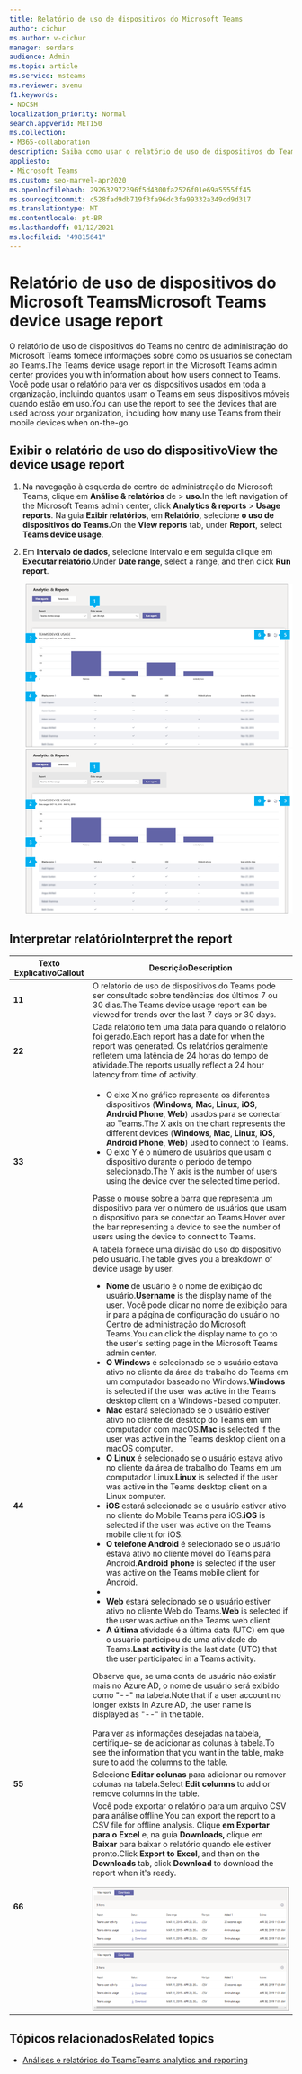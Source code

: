 ```yaml
---
title: Relatório de uso de dispositivos do Microsoft Teams
author: cichur
ms.author: v-cichur
manager: serdars
audience: Admin
ms.topic: article
ms.service: msteams
ms.reviewer: svemu
f1.keywords:
- NOCSH
localization_priority: Normal
search.appverid: MET150
ms.collection:
- M365-collaboration
description: Saiba como usar o relatório de uso de dispositivos do Teams no centro de administração do Microsoft Teams para ver como os usuários em sua organização se conectam ao Teams.
appliesto:
- Microsoft Teams
ms.custom: seo-marvel-apr2020
ms.openlocfilehash: 292632972396f5d4300fa2526f01e69a5555ff45
ms.sourcegitcommit: c528fad9db719f3fa96dc3fa99332a349cd9d317
ms.translationtype: MT
ms.contentlocale: pt-BR
ms.lasthandoff: 01/12/2021
ms.locfileid: "49815641"
---
```

# <a name="microsoft-teams-device-usage-report"></a><span data-ttu-id="8e710-103">Relatório de uso de dispositivos do Microsoft Teams</span><span class="sxs-lookup"><span data-stu-id="8e710-103">Microsoft Teams device usage report</span></span>

<span data-ttu-id="8e710-104">O relatório de uso de dispositivos do Teams no centro de administração do Microsoft Teams fornece informações sobre como os usuários se conectam ao Teams.</span><span class="sxs-lookup"><span data-stu-id="8e710-104">The Teams device usage report in the Microsoft Teams admin center provides you with information about how users connect to Teams.</span></span> <span data-ttu-id="8e710-105">Você pode usar o relatório para ver os dispositivos usados em toda a organização, incluindo quantos usam o Teams em seus dispositivos móveis quando estão em uso.</span><span class="sxs-lookup"><span data-stu-id="8e710-105">You can use the report to see the devices that are used across your organization, including how many use Teams from their mobile devices when on-the-go.</span></span>  

## <a name="view-the-device-usage-report"></a><span data-ttu-id="8e710-106">Exibir o relatório de uso do dispositivo</span><span class="sxs-lookup"><span data-stu-id="8e710-106">View the device usage report</span></span>

1. <span data-ttu-id="8e710-107">Na navegação à esquerda do centro de administração do Microsoft Teams, clique em **Análise & relatórios** de  >  **uso.**</span><span class="sxs-lookup"><span data-stu-id="8e710-107">In the left navigation of the Microsoft Teams admin center, click **Analytics & reports** > **Usage reports**.</span></span> <span data-ttu-id="8e710-108">Na guia **Exibir relatórios,** em **Relatório,** selecione **o uso de dispositivos do Teams.**</span><span class="sxs-lookup"><span data-stu-id="8e710-108">On the **View reports** tab, under **Report**, select **Teams device usage**.</span></span>
2. <span data-ttu-id="8e710-109">Em **Intervalo de dados**, selecione intervalo e em seguida clique em **Executar relatório**.</span><span class="sxs-lookup"><span data-stu-id="8e710-109">Under **Date range**, select a range, and then click **Run report**.</span></span>

    <span data-ttu-id="8e710-110">![Screenshot of the Teams device usage report in the Teams admin center with callouts](../media/teams-reports-device-usage-with-callouts.png "Screenshot of the Teams device usage report in the Teams admin center with callouts")</span><span class="sxs-lookup"><span data-stu-id="8e710-110">![Screenshot of the Teams device usage report in the Teams admin center with callouts](../media/teams-reports-device-usage-with-callouts.png "Screenshot of the Teams device usage report in the Teams admin center  with callouts")</span></span>

## <a name="interpret-the-report"></a><span data-ttu-id="8e710-111">Interpretar relatório</span><span class="sxs-lookup"><span data-stu-id="8e710-111">Interpret the report</span></span>

|<span data-ttu-id="8e710-112">Texto Explicativo</span><span class="sxs-lookup"><span data-stu-id="8e710-112">Callout</span></span> |<span data-ttu-id="8e710-113">Descrição</span><span class="sxs-lookup"><span data-stu-id="8e710-113">Description</span></span>  |
|--------|-------------|
|<span data-ttu-id="8e710-114">**1**</span><span class="sxs-lookup"><span data-stu-id="8e710-114">**1**</span></span>   |<span data-ttu-id="8e710-115">O relatório de uso de dispositivos do Teams pode ser consultado sobre tendências dos últimos 7 ou 30 dias.</span><span class="sxs-lookup"><span data-stu-id="8e710-115">The Teams device usage report can be viewed for trends over the last 7 days or 30 days.</span></span>  |
|<span data-ttu-id="8e710-116">**2**</span><span class="sxs-lookup"><span data-stu-id="8e710-116">**2**</span></span>   |<span data-ttu-id="8e710-117">Cada relatório tem uma data para quando o relatório foi gerado.</span><span class="sxs-lookup"><span data-stu-id="8e710-117">Each report has a date for when the report was generated.</span></span> <span data-ttu-id="8e710-118">Os relatórios geralmente refletem uma latência de 24 horas do tempo de atividade.</span><span class="sxs-lookup"><span data-stu-id="8e710-118">The reports usually reflect a 24 hour latency from time of activity.</span></span> |
|<span data-ttu-id="8e710-119">**3**</span><span class="sxs-lookup"><span data-stu-id="8e710-119">**3**</span></span>   |<ul><li><span data-ttu-id="8e710-120">O eixo X no gráfico representa os diferentes dispositivos (**Windows**, **Mac**, **Linux**, **iOS**, **Android Phone**, **Web**) usados para se conectar ao Teams.</span><span class="sxs-lookup"><span data-stu-id="8e710-120">The X axis on the chart represents the different devices (**Windows**, **Mac**, **Linux**, **iOS**, **Android Phone**, **Web**) used to connect to Teams.</span></span> </li><li><span data-ttu-id="8e710-121">O eixo Y é o número de usuários que usam o dispositivo durante o período de tempo selecionado.</span><span class="sxs-lookup"><span data-stu-id="8e710-121">The Y axis is the number of users using the device over the selected time period.</span></span></li> </ul><span data-ttu-id="8e710-122">Passe o mouse sobre a barra que representa um dispositivo para ver o número de usuários que usam o dispositivo para se conectar ao Teams.</span><span class="sxs-lookup"><span data-stu-id="8e710-122">Hover over the bar representing a device to see the number of users using the device to connect to Teams.</span></span>|
|<span data-ttu-id="8e710-123">**4**</span><span class="sxs-lookup"><span data-stu-id="8e710-123">**4**</span></span>   |<span data-ttu-id="8e710-124">A tabela fornece uma divisão do uso do dispositivo pelo usuário.</span><span class="sxs-lookup"><span data-stu-id="8e710-124">The table gives you a breakdown of device usage by user.</span></span> <ul><li><span data-ttu-id="8e710-125">**Nome** de usuário é o nome de exibição do usuário.</span><span class="sxs-lookup"><span data-stu-id="8e710-125">**Username** is the display name of the user.</span></span> <span data-ttu-id="8e710-126">Você pode clicar no nome de exibição para ir para a página de configuração do usuário no Centro de administração do Microsoft Teams.</span><span class="sxs-lookup"><span data-stu-id="8e710-126">You can click the display name to go to the user's setting page in the Microsoft Teams admin center.</span></span> </li><li><span data-ttu-id="8e710-127">**O Windows** é selecionado se o usuário estava ativo no cliente da área de trabalho do Teams em um computador baseado no Windows.</span><span class="sxs-lookup"><span data-stu-id="8e710-127">**Windows** is selected if the user was active in the Teams desktop client on a Windows-based computer.</span></span></li><li><span data-ttu-id="8e710-128">**Mac** estará selecionado se o usuário estiver ativo no cliente de desktop do Teams em um computador com macOS.</span><span class="sxs-lookup"><span data-stu-id="8e710-128">**Mac** is selected if the user was active in the Teams desktop client on a macOS computer.</span></span> </li> <li><span data-ttu-id="8e710-129">**O Linux** é selecionado se o usuário estava ativo no cliente da área de trabalho do Teams em um computador Linux.</span><span class="sxs-lookup"><span data-stu-id="8e710-129">**Linux** is selected if the user was active in the Teams desktop client on a Linux computer.</span></span> </li> <li><span data-ttu-id="8e710-130">**iOS** estará selecionado se o usuário estiver ativo no cliente do Mobile Teams para iOS.</span><span class="sxs-lookup"><span data-stu-id="8e710-130">**iOS** is selected if the user was active on the Teams mobile client for iOS.</span></span></li><li><span data-ttu-id="8e710-131">**O telefone Android** é selecionado se o usuário estava ativo no cliente móvel do Teams para Android.</span><span class="sxs-lookup"><span data-stu-id="8e710-131">**Android phone** is selected if the user was active on the Teams mobile client for Android.</span></span> <li><li><span data-ttu-id="8e710-132">**Web** estará selecionado se o usuário estiver ativo no cliente Web do Teams.</span><span class="sxs-lookup"><span data-stu-id="8e710-132">**Web** is selected if the user was active on the Teams web client.</span></span> <li><span data-ttu-id="8e710-133">**A última** atividade é a última data (UTC) em que o usuário participou de uma atividade do Teams.</span><span class="sxs-lookup"><span data-stu-id="8e710-133">**Last activity** is the last date (UTC) that the user participated in a Teams activity.</span></span></li> </ul> <span data-ttu-id="8e710-134">Observe que, se uma conta de usuário não existir mais no Azure AD, o nome de usuário será exibido como "--" na tabela.</span><span class="sxs-lookup"><span data-stu-id="8e710-134">Note that if a user account no longer exists in Azure AD, the user name is displayed as "--" in the table.</span></span> <br><br><span data-ttu-id="8e710-135">Para ver as informações desejadas na tabela, certifique-se de adicionar as colunas à tabela.</span><span class="sxs-lookup"><span data-stu-id="8e710-135">To see the information that you want in the table, make sure to add the columns to the table.</span></span> |
|<span data-ttu-id="8e710-136">**5**</span><span class="sxs-lookup"><span data-stu-id="8e710-136">**5**</span></span>   |<span data-ttu-id="8e710-137">Selecione **Editar colunas** para adicionar ou remover colunas na tabela.</span><span class="sxs-lookup"><span data-stu-id="8e710-137">Select **Edit columns** to add or remove columns in the table.</span></span> |
|<span data-ttu-id="8e710-138">**6**</span><span class="sxs-lookup"><span data-stu-id="8e710-138">**6**</span></span>   |<span data-ttu-id="8e710-139">Você pode exportar o relatório para um arquivo CSV para análise offline.</span><span class="sxs-lookup"><span data-stu-id="8e710-139">You can export the report to a CSV file for offline analysis.</span></span> <span data-ttu-id="8e710-140">Clique **em Exportar para o Excel** e, na guia **Downloads,** clique em **Baixar** para baixar o relatório quando ele estiver pronto.</span><span class="sxs-lookup"><span data-stu-id="8e710-140">Click **Export to Excel**, and then on the **Downloads** tab, click **Download** to download the report when it's ready.</span></span><br><br><span data-ttu-id="8e710-141">![Captura de tela da guia Downloads mostrando relatórios exportados](../media/teams-reports-export-to-csv.png)</span><span class="sxs-lookup"><span data-stu-id="8e710-141">![Screenshot of the Downloads tab showing exported reports](../media/teams-reports-export-to-csv.png)</span></span>|

## <a name="related-topics"></a><span data-ttu-id="8e710-142">Tópicos relacionados</span><span class="sxs-lookup"><span data-stu-id="8e710-142">Related topics</span></span>

- [<span data-ttu-id="8e710-143">Análises e relatórios do Teams</span><span class="sxs-lookup"><span data-stu-id="8e710-143">Teams analytics and reporting</span></span>](teams-reporting-reference.md)
